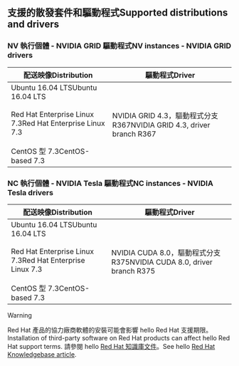## <a name="supported-distributions-and-drivers"></a><span data-ttu-id="3b1bb-101">支援的散發套件和驅動程式</span><span class="sxs-lookup"><span data-stu-id="3b1bb-101">Supported distributions and drivers</span></span>


### <a name="nv-instances---nvidia-grid-drivers"></a><span data-ttu-id="3b1bb-102">NV 執行個體 - NVIDIA GRID 驅動程式</span><span class="sxs-lookup"><span data-stu-id="3b1bb-102">NV instances - NVIDIA GRID drivers</span></span>


| <span data-ttu-id="3b1bb-103">配送映像</span><span class="sxs-lookup"><span data-stu-id="3b1bb-103">Distribution</span></span> | <span data-ttu-id="3b1bb-104">驅動程式</span><span class="sxs-lookup"><span data-stu-id="3b1bb-104">Driver</span></span> |
| --- | --- | 
| <span data-ttu-id="3b1bb-105">Ubuntu 16.04 LTS</span><span class="sxs-lookup"><span data-stu-id="3b1bb-105">Ubuntu 16.04 LTS</span></span><br/><br/><span data-ttu-id="3b1bb-106">Red Hat Enterprise Linux 7.3</span><span class="sxs-lookup"><span data-stu-id="3b1bb-106">Red Hat Enterprise Linux 7.3</span></span><br/><br/><span data-ttu-id="3b1bb-107">CentOS 型 7.3</span><span class="sxs-lookup"><span data-stu-id="3b1bb-107">CentOS-based 7.3</span></span> | <span data-ttu-id="3b1bb-108">NVIDIA GRID 4.3，驅動程式分支 R367</span><span class="sxs-lookup"><span data-stu-id="3b1bb-108">NVIDIA GRID 4.3, driver branch R367</span></span>|

### <a name="nc-instances---nvidia-tesla-drivers"></a><span data-ttu-id="3b1bb-109">NC 執行個體 - NVIDIA Tesla 驅動程式</span><span class="sxs-lookup"><span data-stu-id="3b1bb-109">NC instances - NVIDIA Tesla drivers</span></span>
| <span data-ttu-id="3b1bb-110">配送映像</span><span class="sxs-lookup"><span data-stu-id="3b1bb-110">Distribution</span></span> | <span data-ttu-id="3b1bb-111">驅動程式</span><span class="sxs-lookup"><span data-stu-id="3b1bb-111">Driver</span></span> |
| --- | --- | 
| <span data-ttu-id="3b1bb-112">Ubuntu 16.04 LTS</span><span class="sxs-lookup"><span data-stu-id="3b1bb-112">Ubuntu 16.04 LTS</span></span><br/><br/> <span data-ttu-id="3b1bb-113">Red Hat Enterprise Linux 7.3</span><span class="sxs-lookup"><span data-stu-id="3b1bb-113">Red Hat Enterprise Linux 7.3</span></span><br/><br/> <span data-ttu-id="3b1bb-114">CentOS 型 7.3</span><span class="sxs-lookup"><span data-stu-id="3b1bb-114">CentOS-based 7.3</span></span> | <span data-ttu-id="3b1bb-115">NVIDIA CUDA 8.0，驅動程式分支 R375</span><span class="sxs-lookup"><span data-stu-id="3b1bb-115">NVIDIA CUDA 8.0, driver branch R375</span></span> |



> [!WARNING] 
> <span data-ttu-id="3b1bb-116">Red Hat 產品的協力廠商軟體的安裝可能會影響 hello Red Hat 支援期限。</span><span class="sxs-lookup"><span data-stu-id="3b1bb-116">Installation of third-party software on Red Hat products can affect hello Red Hat support terms.</span></span> <span data-ttu-id="3b1bb-117">請參閱 hello [Red Hat 知識庫文件](https://access.redhat.com/articles/1067)。</span><span class="sxs-lookup"><span data-stu-id="3b1bb-117">See hello [Red Hat Knowledgebase article](https://access.redhat.com/articles/1067).</span></span>
>
